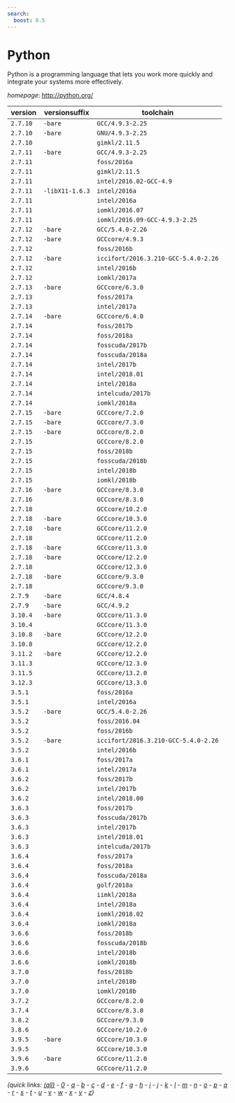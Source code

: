 ```yaml
---
search:
  boost: 0.5
---
```

# Python

Python is a programming language that lets you work more quickly and integrate your systems  more effectively.

*homepage*: <http://python.org/>

version | versionsuffix | toolchain
--------|---------------|----------
``2.7.10`` | ``-bare`` | ``GCC/4.9.3-2.25``
``2.7.10`` | ``-bare`` | ``GNU/4.9.3-2.25``
``2.7.10`` |  | ``gimkl/2.11.5``
``2.7.11`` | ``-bare`` | ``GCC/4.9.3-2.25``
``2.7.11`` |  | ``foss/2016a``
``2.7.11`` |  | ``gimkl/2.11.5``
``2.7.11`` |  | ``intel/2016.02-GCC-4.9``
``2.7.11`` | ``-libX11-1.6.3`` | ``intel/2016a``
``2.7.11`` |  | ``intel/2016a``
``2.7.11`` |  | ``iomkl/2016.07``
``2.7.11`` |  | ``iomkl/2016.09-GCC-4.9.3-2.25``
``2.7.12`` | ``-bare`` | ``GCC/5.4.0-2.26``
``2.7.12`` | ``-bare`` | ``GCCcore/4.9.3``
``2.7.12`` |  | ``foss/2016b``
``2.7.12`` | ``-bare`` | ``iccifort/2016.3.210-GCC-5.4.0-2.26``
``2.7.12`` |  | ``intel/2016b``
``2.7.12`` |  | ``iomkl/2017a``
``2.7.13`` | ``-bare`` | ``GCCcore/6.3.0``
``2.7.13`` |  | ``foss/2017a``
``2.7.13`` |  | ``intel/2017a``
``2.7.14`` | ``-bare`` | ``GCCcore/6.4.0``
``2.7.14`` |  | ``foss/2017b``
``2.7.14`` |  | ``foss/2018a``
``2.7.14`` |  | ``fosscuda/2017b``
``2.7.14`` |  | ``fosscuda/2018a``
``2.7.14`` |  | ``intel/2017b``
``2.7.14`` |  | ``intel/2018.01``
``2.7.14`` |  | ``intel/2018a``
``2.7.14`` |  | ``intelcuda/2017b``
``2.7.14`` |  | ``iomkl/2018a``
``2.7.15`` | ``-bare`` | ``GCCcore/7.2.0``
``2.7.15`` | ``-bare`` | ``GCCcore/7.3.0``
``2.7.15`` | ``-bare`` | ``GCCcore/8.2.0``
``2.7.15`` |  | ``GCCcore/8.2.0``
``2.7.15`` |  | ``foss/2018b``
``2.7.15`` |  | ``fosscuda/2018b``
``2.7.15`` |  | ``intel/2018b``
``2.7.15`` |  | ``iomkl/2018b``
``2.7.16`` | ``-bare`` | ``GCCcore/8.3.0``
``2.7.16`` |  | ``GCCcore/8.3.0``
``2.7.18`` |  | ``GCCcore/10.2.0``
``2.7.18`` | ``-bare`` | ``GCCcore/10.3.0``
``2.7.18`` | ``-bare`` | ``GCCcore/11.2.0``
``2.7.18`` |  | ``GCCcore/11.2.0``
``2.7.18`` | ``-bare`` | ``GCCcore/11.3.0``
``2.7.18`` | ``-bare`` | ``GCCcore/12.2.0``
``2.7.18`` |  | ``GCCcore/12.3.0``
``2.7.18`` | ``-bare`` | ``GCCcore/9.3.0``
``2.7.18`` |  | ``GCCcore/9.3.0``
``2.7.9`` | ``-bare`` | ``GCC/4.8.4``
``2.7.9`` | ``-bare`` | ``GCC/4.9.2``
``3.10.4`` | ``-bare`` | ``GCCcore/11.3.0``
``3.10.4`` |  | ``GCCcore/11.3.0``
``3.10.8`` | ``-bare`` | ``GCCcore/12.2.0``
``3.10.8`` |  | ``GCCcore/12.2.0``
``3.11.2`` | ``-bare`` | ``GCCcore/12.2.0``
``3.11.3`` |  | ``GCCcore/12.3.0``
``3.11.5`` |  | ``GCCcore/13.2.0``
``3.12.3`` |  | ``GCCcore/13.3.0``
``3.5.1`` |  | ``foss/2016a``
``3.5.1`` |  | ``intel/2016a``
``3.5.2`` | ``-bare`` | ``GCC/5.4.0-2.26``
``3.5.2`` |  | ``foss/2016.04``
``3.5.2`` |  | ``foss/2016b``
``3.5.2`` | ``-bare`` | ``iccifort/2016.3.210-GCC-5.4.0-2.26``
``3.5.2`` |  | ``intel/2016b``
``3.6.1`` |  | ``foss/2017a``
``3.6.1`` |  | ``intel/2017a``
``3.6.2`` |  | ``foss/2017b``
``3.6.2`` |  | ``intel/2017b``
``3.6.2`` |  | ``intel/2018.00``
``3.6.3`` |  | ``foss/2017b``
``3.6.3`` |  | ``fosscuda/2017b``
``3.6.3`` |  | ``intel/2017b``
``3.6.3`` |  | ``intel/2018.01``
``3.6.3`` |  | ``intelcuda/2017b``
``3.6.4`` |  | ``foss/2017a``
``3.6.4`` |  | ``foss/2018a``
``3.6.4`` |  | ``fosscuda/2018a``
``3.6.4`` |  | ``golf/2018a``
``3.6.4`` |  | ``iimkl/2018a``
``3.6.4`` |  | ``intel/2018a``
``3.6.4`` |  | ``iomkl/2018.02``
``3.6.4`` |  | ``iomkl/2018a``
``3.6.6`` |  | ``foss/2018b``
``3.6.6`` |  | ``fosscuda/2018b``
``3.6.6`` |  | ``intel/2018b``
``3.6.6`` |  | ``iomkl/2018b``
``3.7.0`` |  | ``foss/2018b``
``3.7.0`` |  | ``intel/2018b``
``3.7.0`` |  | ``iomkl/2018b``
``3.7.2`` |  | ``GCCcore/8.2.0``
``3.7.4`` |  | ``GCCcore/8.3.0``
``3.8.2`` |  | ``GCCcore/9.3.0``
``3.8.6`` |  | ``GCCcore/10.2.0``
``3.9.5`` | ``-bare`` | ``GCCcore/10.3.0``
``3.9.5`` |  | ``GCCcore/10.3.0``
``3.9.6`` | ``-bare`` | ``GCCcore/11.2.0``
``3.9.6`` |  | ``GCCcore/11.2.0``


*(quick links: [(all)](../index.md) - [0](../0/index.md) - [a](../a/index.md) - [b](../b/index.md) - [c](../c/index.md) - [d](../d/index.md) - [e](../e/index.md) - [f](../f/index.md) - [g](../g/index.md) - [h](../h/index.md) - [i](../i/index.md) - [j](../j/index.md) - [k](../k/index.md) - [l](../l/index.md) - [m](../m/index.md) - [n](../n/index.md) - [o](../o/index.md) - [p](../p/index.md) - [q](../q/index.md) - [r](../r/index.md) - [s](../s/index.md) - [t](../t/index.md) - [u](../u/index.md) - [v](../v/index.md) - [w](../w/index.md) - [x](../x/index.md) - [y](../y/index.md) - [z](../z/index.md))*


